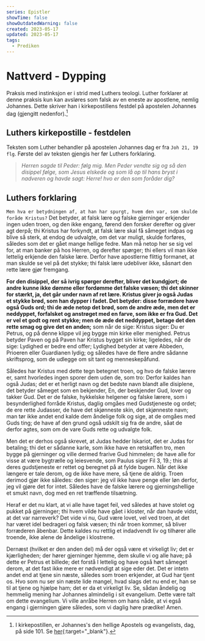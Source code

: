```yaml
---
series: Epistler
showTime: false
showOutdatedWarning: false
created: 2023-05-17
updated: 2023-05-17
tags:
  - Prediken
---
```


# Nattverd - Dypping
Praksis med instinksjon er i strid med Luthers teologi. Luther forklarer at denne praksis kun kan avsløres som falsk av en eneste av apostlene, nemlig Johannes. Dette skriver han i kirkepostillens festdel på apostelen Johannes dag (gjengitt nedenfor).[^1]

## Luthers kirkepostille - festdelen
Teksten som Luther behandler på apostelen Johannes dag er fra `Joh 21, 19 flg`. Første del av teksten gjengis her før Luthers forklaring.

> _Herren sagde til Peder: følg mig. Men Peder vendte sig og så den disippel følge, som Jesus elskede og som lå op til hans bryst i nadveren og havde sagt: Herre! hvo er den som foråder dig?_

## Luthers forklaring
`Men hva er betydningen af, at han har spurgt, hvem den var, som skulde foråde Kristus?` Det betyder, at falsk lære og falske gjerninger erkjender ingen uden troen, og den ikke engang, førend den forsker derefter og giver agt derpå; thi Kristus har forkyndt, at falsk lære skal få såmeget indpas og blive så sterk, at endog de udvalgte, om det var muligt, skulde forføres, således som det er gået mange hellige fedre. Man må netop her se sig vel for, at man banker på hos Herren, og derefter spørger; thi ellers vil man ikke lettelig erkjende den falske lære. Derfor have apostlerne flittig formanet, at man skulde se vel på det stykke; thi falsk lære udebliver ikke, såsnart den rette lære gjør fremgang.

**For den disippel, der så ivrig spørger derefter, bliver det kundgjort; de andre kunne ikke dømme eller fordømme det falske væsen; thi det skinner for stærkt, ja, det går under navn af ret lære. Kristus giver jo også Judas et stykke brød, som han dypper i fadet. Det betyder: disse forrædere have også Guds ord; thi de æde netop det brød, som de andre æde, men det er neddyppet, forfalsket og anstrøget med en farve, som ikke er fra Gud. Det er vel et godt og rent stykke; men de æde det neddyppet, betage det den rette smag og give det en anden;** som når de sige: Kristus siger: Du er Petrus, og på denne klippe vil jeg bygge min kirke eller menighed. Petrus betyder Paven og på Paven har Kristus bygget sin kirke; ligeledes, når de sige: Lydighed er bedre end offer; Lydighed betyder at være Abbeden, Prioeren eller Guardianen lydig; og således have de flere andre sådanne skriftsprog, som de udlegge om sit tant og menneskepåfund. 

Således har Kristus med dette tegn betegnet troen, og hvo de falske lærere er, samt hvorledes ingen sporer dem uden de, som tro: Derfor kaldes han også Judas; det er et herligt navn og det bedste navn blandt alle disiplene, det betyder såmeget som en bekjender, En, der beskjender Gud, lover og takker Gud. Det er de falske, hykkelske helgener og falske lærere, som i besynderlighed forråde Kristus, daglig omgåes med Gudstjeneste og ordet; de ere rette Judasser, de have det skjønneste skin, det skjønneste navn; man tør ikke andet end kalde dem åndelige folk og sige, at de omgåes med Guds ting; de have af den grund også udskilt sig fra de andre, såat de derfor agtes, som om de vare Guds rette og udvalgte folk.

Men det er derhos også skrevet, at Judas hedder Iskariot, det er Judas for betaling; thi det er sådanne karle, som ikke have en retskaffen tro, men bygge på gjerninger og ville dermed frarive Gud himmelen; de have alle for visse at være bygtrælle og leiesvende, som Paulus siger Fil 3, 19.; this al deres gudstjeneste er rettet og beregnet på at fylde bugen. Når det ikke længere er tale derom, og de ikke have mere, så tjene de aldrig. Troen derimod gjør ikke således: den siger: jeg vil ikke have penge eller løn derfor, jeg vil gjøre det for intet. Således have de falske lærere og gjerningshellige et smukt navn, dog med en ret træffende tilsætning.

Heraf er det nu klart, at vi alle have taget feil, ved således at have stolet og pukket på gjerninger; thi hvem vilde have gået i kloster, når dan havde vidst, at det var narreverk? Det vide vi nu, Gud være lovet, vel ved troen, at det har været idel bedrageri og falsk væsen; thi når troen kommer, så bliver forræderen åbenbar. Dette kaldes nu rettlig et indadvendt liv og tilhører alle troende, ikke alene de åndelige i klostrene.

Dernæst (hvilket er den anden del) må der også være et virkeligt liv; det er kjærligheden; der hører gjerninger hjemme, dem skulle vi og alle have; på dette er Petrus et billede; det forstå I lettelig og have også hørt såmeget derom, at det fast ikke mere er nødvendigt at sige eder det. Det er intetn andet end at tjene sin næste, således som troen erkjender, at Gud har tjent os. Hvo som nu ser sin næste lide mangel, hvad slags det nu end er, han se til at tjene og hjælpe ham; det er da et virkeligt liv. Se, sådan åndelig og hemmelig mening har Johannes almindelig i sit evangelium. Dette være talt om dette evangelium. Vi ville anråbe Herren om hans nåde, at vi egså engang i gjerningen gjøre således, som vi daglig høre prædike! Amen.

[^1]: I kirkepostillen, er Johannes's den hellige Apostels og evangelists, dag, på side 101. Se [her](https://www.nb.no/items/1ac135aafa043b78d331eaabe3acb866?page=741){:target="_blank"}.